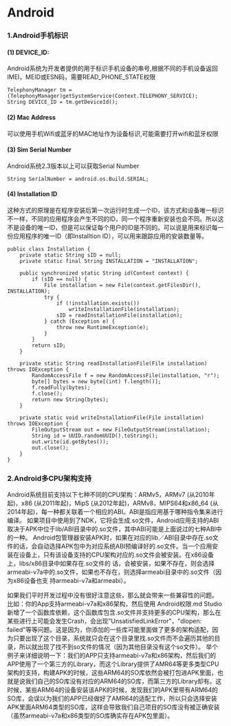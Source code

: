 Android
===

### 1.Android手机标识

#### (1) DEVICE_ID:
Android系统为开发者提供的用于标识手机设备的串号,根据不同的手机设备返回IMEI，MEID或ESN码，需要READ_PHONE_STATE权限
```
TelephonyManager tm = (TelephonyManager)getSystemService(Context.TELEPHONY_SERVICE);
String DEVICE_ID = tm.getDeviceId();
```

#### (2) Mac Address
可以使用手机Wifi或蓝牙的MAC地址作为设备标识,可能需要打开wifi和蓝牙权限

#### (3) Sim Serial Number
Android系统2.3版本以上可以获取Serial Number
```
String SerialNumber = android.os.Build.SERIAL;
```

#### (4) Installation ID
这种方式的原理是在程序安装后第一次运行时生成一个ID，该方式和设备唯一标识不一样，不同的应用程序会产生不同的ID，同一个程序重新安装也会不同。所以这不是设备的唯一ID，但是可以保证每个用户的ID是不同的。可以说是用来标识每一
份应用程序的唯一ID（即Installtion ID），可以用来跟踪应用的安装数量等。
```
public class Installation {
    private static String sID = null;
    private static final String INSTALLATION = "INSTALLATION";

    public synchronized static String id(Context context) {
        if (sID == null) {
            File installation = new File(context.getFilesDir(), INSTALLATION);
            try {
                if (!installation.exists())
                    writeInstallationFile(installation);
                sID = readInstallationFile(installation);
            } catch (Exception e) {
                throw new RuntimeException(e);
            }
        }
        return sID;
    }

    private static String readInstallationFile(File installation) throws IOException {
        RandomAccessFile f = new RandomAccessFile(installation, "r");
        byte[] bytes = new byte[(int) f.length()];
        f.readFully(bytes);
        f.close();
        return new String(bytes);
    }

    private static void writeInstallationFile(File installation) throws IOException {
        FileOutputStream out = new FileOutputStream(installation);
        String id = UUID.randomUUID().toString();
        out.write(id.getBytes());
        out.close();
    }
}
```

### 2.Android多CPU架构支持
Android系统目前支持以下七种不同的CPU架构：ARMv5，ARMv7 (从2010年起)，x86 (从2011年起)，MipS (从2012年起)，ARMv8，MIPS64和x86_64 (从2014年起)，每一种都关联着一个相应的ABI。ABI是指应用基于哪种指令集来进行编译。 如果项目中使用到了NDK，它将会生成.so文件，Android应用支持的ABI取决于APK中位于lib/ABI目录中的.so文件，其中ABI可能是上面说过的七种ABI中的一种。 Android包管理器安装APK时，如果在对应的lib／ABI目录中存在.so文件的话，会自动选择APK包中为对应系统ABI预编译好的.so文件。当一个应用安装在设备上，只有该设备支持的CPU架构对应的.so文件会被安装。在x86设备上，libs/x86目录中如果存在.so文件的 话，会被安装，如果不存在，则会选择armeabi-v7a中的.so文件，如果也不存在，则选择armeabi目录中的.so文件（因为x86设备也支 持armeabi-v7a和armeabi）。

如果我们平时开发过程中没有很好注意这些，那么就会带来一些兼容性的问题。 比如：你的App支持armeabi-v7a和x86架构，然后使用 Android权限.md Studio 新增了一个函数库依赖，这个函数库包含.so文件并支持更多的CPU架构，那么在某些进行上可能会发生Crash，会出现"UnsatisfiedLinkError"，"dlopen: failed"等等问题。这是因为，你添加的一些库可能里面做了更多的架构适配，因为只要出现了这个目录，系统就只会在这个目录里找.so文件而不会遍历其他的目录，所以就出现了找不到so文件的情况（因为其他目录没有这个so文件）。 举个例子来详细说明一下：我们的APP只支持armeabi-v7a和x86架构，然后我们的APP使用了一个第三方的Library，而这个Library提供了AMR64等更多类型CPU架构的支持，构建APK的时候，这些ARM64的SO库依然会被打包进APK里面，也就是说我们自己的SO库没有对应的ARM64的SO库，而第三方的Library却有。这时候，某些ARM64的设备安装该APK的时候，发现我们的APK里带有ARM64的SO库，会误以为我们的APP已经做好了AMR64的适配工作，所以只会选择安装APK里面ARM64类型的SO库，这样会导致我们自己项目的SO库没有被正确安装（虽然armeabi-v7a和x86类型的SO库确实存在APK包里面）。
